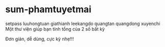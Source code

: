 # sum-phamtuyetmai
setpass
luuhongtuan
giathianh
leekangdo
quangtan
quangdong
xuyenchi
Một thư viện giúp bạn tính tổng của 2 số bất kỳ

Đơn giản, dễ dùng, cực kỳ nhẹ!!!
